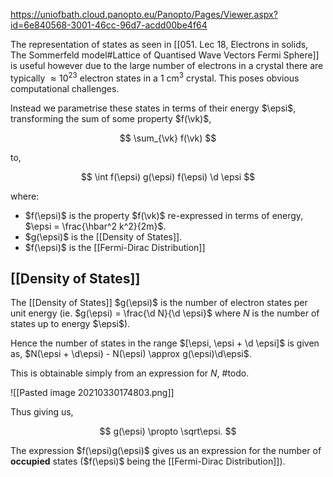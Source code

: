 https://uniofbath.cloud.panopto.eu/Panopto/Pages/Viewer.aspx?id=6e840568-3001-46cc-96d7-acdd00be4f64

The representation of states as seen in [[051. Lec 18, Electrons in solids, The Sommerfeld model#Lattice of Quantised Wave Vectors Fermi Sphere]] is useful however due to the large number of electrons in a crystal there are typically $\approx 10^{23}$ electron states in a $1~\mathrm{cm^3}$  crystal. This poses obvious computational challenges.

Instead we parametrise these states in terms of their energy $\epsi$, transforming the sum of some property $f(\vk)$,

$$
\sum_{\vk} f(\vk)
$$

to,

$$
\int f(\epsi) g(\epsi) f(\epsi) \d \epsi
$$

where:

- $f(\epsi)$ is the property $f(\vk)$ re-expressed in terms of energy, $\epsi = \frac{\hbar^2 k^2}{2m}$.
- $g(\epsi)$ is the [[Density of States]].
- $f(\epsi)$ is the [[Fermi-Dirac Distribution]]

## [[Density of States]]
The [[Density of States]] $g(\epsi)$ is the number of electron states per unit energy (ie. $g(\epsi) = \frac{\d N}{\d \epsi}$ where $N$ is the number of states up to energy $\epsi$).

Hence the number of states in the range $[\epsi, \epsi + \d \epsi]$ is given as, $N(\epsi + \d\epsi) - N(\epsi) \approx g(\epsi)\d\epsi$.

This is obtainable simply from an expression for $N$, #todo.

![[Pasted image 20210330174803.png]]

Thus giving us,

$$
g(\epsi) \propto \sqrt\epsi.
$$

The expression $f(\epsi)g(\epsi)$ gives us an expression for the number of **occupied** states ($f(\epsi)$ being the [[Fermi-Dirac Distribution]]).